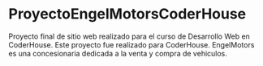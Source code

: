 # ProyectoEngelMotorsCoderHouse
Proyecto final de sitio web realizado para el curso de Desarrollo Web en CoderHouse.
Este proyecto fue realizado para CoderHouse. EngelMotors es una concesionaria dedicada a la venta y compra de vehiculos.
